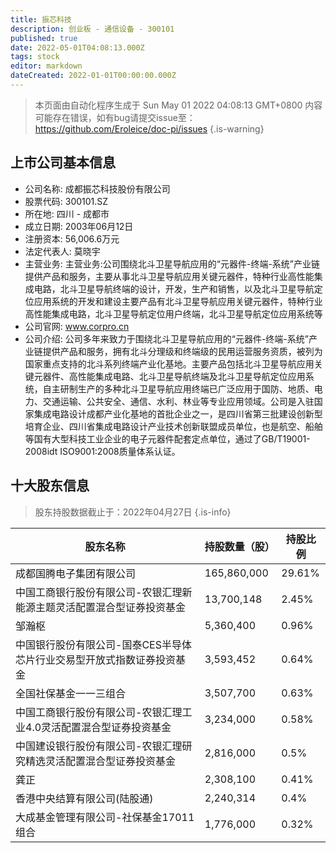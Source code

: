 ```yaml
---
title: 振芯科技
description: 创业板 - 通信设备 - 300101
published: true
date: 2022-05-01T04:08:13.000Z
tags: stock
editor: markdown
dateCreated: 2022-01-01T00:00:00.000Z
---
```


> 本页面由自动化程序生成于 Sun May 01 2022 04:08:13 GMT+0800
> 内容可能存在错误，如有bug请提交issue至：https://github.com/Eroleice/doc-pi/issues
{.is-warning}

## 上市公司基本信息
- 公司名称: 成都振芯科技股份有限公司
- 股票代码: 300101.SZ
- 所在地: 四川 - 成都市
- 成立日期: 2003年06月12日
- 注册资本: 56,006.6万元
- 法定代表人: 莫晓宇
- 主营业务: 主营业务:公司围绕北斗卫星导航应用的“元器件-终端-系统”产业链提供产品和服务，主要从事北斗卫星导航应用关键元器件，特种行业高性能集成电路，北斗卫星导航终端的设计，开发，生产和销售，以及北斗卫星导航定位应用系统的开发和建设主要产品有北斗卫星导航应用关键元器件，特种行业高性能集成电路，北斗卫星导航定位用户终端，北斗卫星导航定位应用系统等
- 公司官网: www.corpro.cn
- 公司介绍: 公司多年来致力于围绕北斗卫星导航应用的“元器件-终端-系统”产业链提供产品和服务，拥有北斗分理级和终端级的民用运营服务资质，被列为国家重点支持的北斗系列终端产业化基地。主要产品包括北斗卫星导航应用关键元器件、高性能集成电路、北斗卫星导航终端及北斗卫星导航定位应用系统，自主研制生产的多种北斗卫星导航应用终端已广泛应用于国防、地质、电力、交通运输、公共安全、通信、水利、林业等专业应用领域。公司是入驻国家集成电路设计成都产业化基地的首批企业之一，是四川省第三批建设创新型培育企业、四川省集成电路设计产业技术创新联盟成员单位，也是航空、船舶等国有大型科技工业企业的电子元器件配套定点单位，通过了GB/T19001-2008idt ISO9001:2008质量体系认证。


## 十大股东信息
> 股东持股数据截止于：2022年04月27日
{.is-info}

| 股东名称 | 持股数量（股） | 持股比例 |
| --- | --- | --- |
| 成都国腾电子集团有限公司 | 165,860,000 | 29.61% |
| 中国工商银行股份有限公司-农银汇理新能源主题灵活配置混合型证券投资基金 | 13,700,148 | 2.45% |
| 邹瀚枢 | 5,360,400 | 0.96% |
| 中国银行股份有限公司-国泰CES半导体芯片行业交易型开放式指数证券投资基金 | 3,593,452 | 0.64% |
| 全国社保基金一一三组合 | 3,507,700 | 0.63% |
| 中国工商银行股份有限公司-农银汇理工业4.0灵活配置混合型证券投资基金 | 3,234,000 | 0.58% |
| 中国建设银行股份有限公司-农银汇理研究精选灵活配置混合型证券投资基金 | 2,816,000 | 0.5% |
| 龚正 | 2,308,100 | 0.41% |
| 香港中央结算有限公司(陆股通) | 2,240,314 | 0.4% |
| 大成基金管理有限公司-社保基金17011组合 | 1,776,000 | 0.32% |




